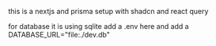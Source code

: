 this is a nextjs and prisma setup with shadcn and react query

for database it is using sqlite add a .env here and add a DATABASE_URL="file:./dev.db"

